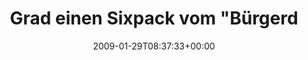 ---
retweeted: false
source: <a href="http://twitter.com" rel="nofollow">Twitter Web Client</a>
entities:
  hashtags:
  - text: wtf
    indices:
    - '48'
    - '52'
  symbols: []
  user_mentions: []
  urls: []
display_text_range:
- '0'
- '52'
favorite_count: '0'
id_str: '1157960910'
truncated: false
retweet_count: '0'
id: '1157960910'
created_at: Thu Jan 29 08:37:33 +0000 2009
favorited: false
full_text: 'Grad einen Sixpack vom "Bürgerdienst LE" gesehn #wtf'
lang: de
tags:
- wtf
- pesos:twitter
date: '2009-01-29T08:37:33+00:00'
src: https://twitter.com/bascht/status/1157960910
original_url: https://twitter.com/bascht/status/1157960910
type: twitter_tweet
text: 'Grad einen Sixpack vom "Bürgerdienst LE" gesehn #wtf'
title: Grad einen Sixpack vom "Bürgerd

---